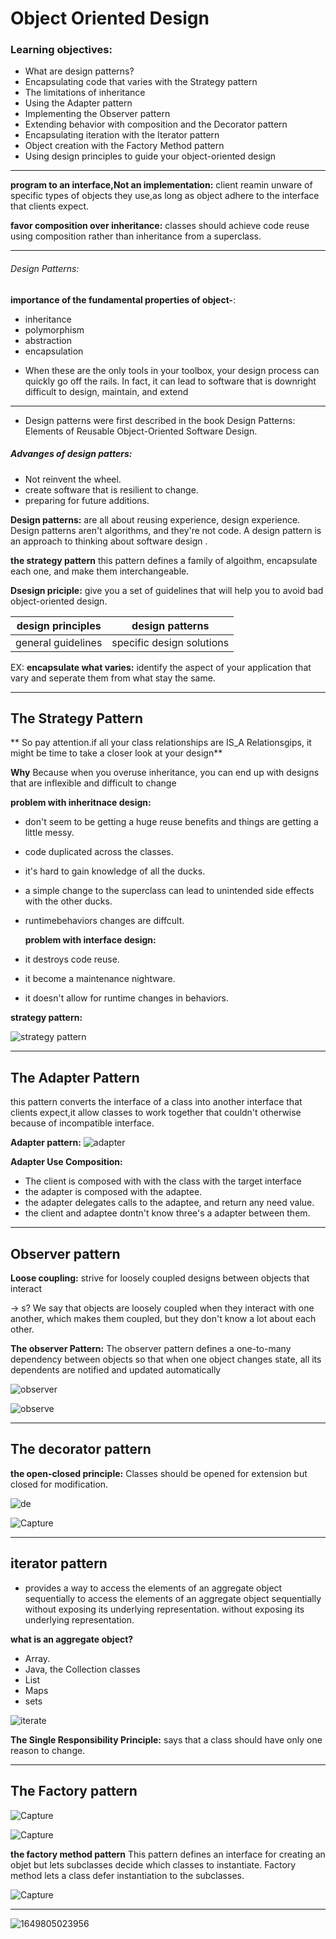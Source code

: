 # Object Oriented Design

### Learning objectives:
* What are design patterns?
* Encapsulating code that varies with the Strategy pattern
* The limitations of inheritance
* Using the Adapter pattern
* Implementing the Observer pattern
* Extending behavior with composition and the Decorator pattern
* Encapsulating iteration with the Iterator pattern
* Object creation with the Factory Method pattern
* Using design principles to guide your object-oriented design
---
**program to an interface,Not an implementation:** client reamin unware of specific types of objects they use,as long as object adhere to the interface that clients expect.

**favor composition over inheritance:** classes should achieve code reuse using composition rather than inheritance from a superclass.

---
###### Design Patterns:

**importance of the fundamental properties of object-**:
* inheritance
* polymorphism
* abstraction
* encapsulation
-  When these are the only tools in your toolbox, your design process can quickly go off the rails. In fact, it can lead to software that is downright difficult to design, maintain, and extend



********
- Design patterns were first described in the book Design Patterns: Elements of Reusable Object-Oriented Software Design. 

##### Advanges of design patters:
* Not reinvent the wheel.
* create software that is resilient to change.
* preparing for future additions.

**Design patterns:** are all about reusing experience, design experience. Design patterns aren't algorithms, and they're not code. A design pattern is an approach to thinking about software design .


**the strategy pattern** this pattern defines a family of algoithm, encapsulate each one, and make them interchangeable.


**Dsesign priciple:** give you a set of guidelines that will help you to avoid bad object-oriented design.


| design principles  | design patterns           |
| ------------------ | ------------------------- |
| general guidelines | specific design solutions |

EX:
**encapsulate what varies:** identify the aspect of your application that vary and seperate them from what stay the same.

---
##  The Strategy Pattern

** So pay attention.if all your class relationships are IS_A Relationsgips, it might be time to take a closer look at your design**

**Why**
Because when you overuse inheritance, you can end up with designs that are inflexible and difficult to change

**problem with inheritnace design:**
* don't seem to be getting a huge reuse benefits and things are getting a little messy.
* code duplicated across the classes.
* it's hard to gain knowledge of all the ducks.
* a simple change to the superclass can lead to unintended side effects with the other ducks.
* runtimebehaviors changes are diffcult.
  

  **problem with interface design:**

* it destroys code reuse.
* it become a maintenance nightware.
* it doesn't allow for runtime changes in behaviors.
  
**strategy pattern:**

![strategy pattern](https://user-images.githubusercontent.com/70604321/162845397-0ccbda72-748e-4436-a1a6-78a6dfd455b7.PNG)

---

## The Adapter Pattern

this pattern converts the interface of a class into another interface that clients expect,it allow classes to work together that couldn't otherwise because of incompatible interface.


**Adapter pattern:**
![adapter](https://user-images.githubusercontent.com/70604321/162852972-d70e9ade-5670-45b3-83ad-9b2f0c31e180.PNG)

**Adapter Use Composition:**
* The client is composed with with the class with the target interface
* the adapter is composed with the adaptee.
* the adapter delegates calls to the adaptee, and return any need value.
* the client and adaptee dontn't know three's a adapter between them.

-----


## Observer pattern


**Loose coupling:** strive for loosely coupled designs between objects that interact

-> s? We say that objects are loosely coupled when they interact with one another, which makes them coupled, but they don't know a lot about each other.

**The observer Pattern:** The observer pattern defines a one-to-many dependency between objects so that when one object changes state, all its dependents are notified and updated automatically


![observer](https://user-images.githubusercontent.com/70604321/162856115-6015671d-95a0-4137-9c6f-091ba224514b.PNG)

![observe](https://user-images.githubusercontent.com/70604321/162856570-d56faadd-59f5-47f0-94cf-1e33ed2b1b44.PNG)

---

## The decorator pattern


**the open-closed principle:** Classes should be opened for extension but closed for modification.

![de](https://user-images.githubusercontent.com/70604321/163046367-10111145-c09c-418d-bbd1-da1260265052.PNG)

![Capture](https://user-images.githubusercontent.com/70604321/163047395-3098363d-ce0c-4eee-954a-485113ddfbfc.PNG)

---
## iterator pattern

* provides a way to access the elements of an aggregate object sequentially to access the elements of an aggregate object sequentially without exposing its underlying representation. without exposing its underlying representation.


**what is an aggregate object?**
* Array.
* Java, the Collection classes
* List
* Maps
* sets

![iterate](https://user-images.githubusercontent.com/70604321/163058191-1b941ef1-ae27-4183-8ebd-4d76d58233c7.PNG)

**The Single Responsibility Principle:**
says that a class should have only one reason to change.

---
## The Factory pattern

![Capture](https://user-images.githubusercontent.com/70604321/163067027-66b8a7c0-d0bd-499d-b105-4aa5bbd1d86e.PNG)


![Capture](https://user-images.githubusercontent.com/70604321/163067162-293db48c-ac49-4a9d-9140-c99443f49ec4.PNG)


**the factory method pattern**
 This pattern defines an interface for creating an objet but lets subclasses decide which classes to instantiate. Factory method lets a class defer instantiation to the subclasses. 

 
![Capture](https://user-images.githubusercontent.com/70604321/163067859-f8547957-2034-4d9a-b1b0-46ba4e7e3834.PNG)

---


![1649805023956](https://user-images.githubusercontent.com/70604321/163069369-bcca2c43-36db-4a72-aa64-b6a7603618e3.png)

